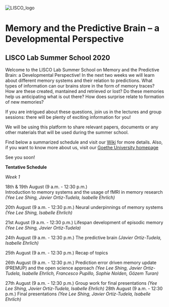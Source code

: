 ![LISCO_logo](http://www.psychologie.uni-frankfurt.de/56065400/logo.png?size=sidebar_ad_image)
# Memory and the Predictive Brain – a Developmental Perspective
## LISCO Lab Summer School 2020

Welcome to the LISCO Lab Summer School on Memory and the Predictive Brain: a Developmental Perspective! In the next two weeks we will learn about different memory systems and their relation to predictions. What types of information can our brains store in the form of memory traces? How are these created, mantained and retrieved or lost? Do these memories help us anticipating what is out there? How does surprise relate to formation of new memories?

If you are intrigued about these questions, join us in the lectures and group sessions: there will be plenty of exciting information for you! 

We will be using this platform to share relevant papers, documents or any other materials that will be used during the summer school.

Find below a summarized schedule and visit our [Wiki](https://github.com/ortiztudelaJ/lisco_sumer_school/wiki) for more details. Also, if you want to know more about us, visit our [Goethe University homepage](http://www.psychologie.uni-frankfurt.de/70500463/Das_Team)

See you soon!

**Tentative Schedule**

*Week 1*

18th & 19th August (9 a.m. - 12:30 p.m.)  
Introduction to memory systems and the usage of fMRI in memory research
*(Yee Lee Shing, Javier Ortiz-Tudela, Isabelle Ehrlich)*

20th August (9 a.m. - 12:30 p.m.)
Neural underpinnings of memory systems
*(Yee Lee Shing, Isabelle Ehrlich)*

21st August (9 a.m. - 12:30 p.m.)
Lifespan development of episodic memory
*(Yee Lee Shing, Javier Ortiz-Tudela)*

24th August (9 a.m. - 12:30 p.m.)
The predictive brain
*(Javier Ortiz-Tudela, Isabelle Ehrlich)*

25th August (9 a.m. - 12:30 p.m.)
Recap of topics

26th August (9 a.m. - 12:30 p.m.)
Prediction error driven memory update (PREMUP) and the open science approach
*(Yee Lee Shing, Javier Ortiz-Tudela, Isabelle Ehrlich, Francesco Pupillo, Sophie Nolden, Gözem Turan)*

27th August (9 a.m. - 12:30 p.m.)
Group work for final presentations
*(Yee Lee Shing, Javier Ortiz-Tudela, Isabelle Ehrlich)*
28th August (9 a.m. - 12:30 p.m.)
Final presentations
*(Yee Lee Shing, Javier Ortiz-Tudela, Isabelle Ehrlich)*


